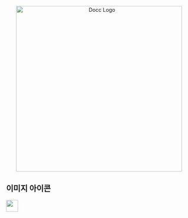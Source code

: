 <p align="center">
    <img src="https://github.com/mrcrmn/docc/raw/master/static/logo.jpg" alt="Docc Logo" width="450">
</p>

## 이미지 아이콘

<img style="width:32px; height:32px;" src = "https://user-images.githubusercontent.com/59447401/137833005-f4f6b7b0-ac2e-4dc6-a414-3bc132b4919a.png">
